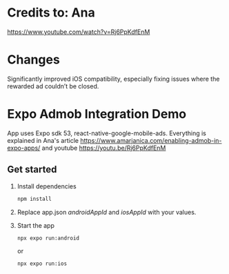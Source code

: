 # Credits to: Ana
https://www.youtube.com/watch?v=Rj6PpKdfEnM

# Changes
Significantly improved iOS compatibility, especially fixing issues where the rewarded ad couldn’t be closed.

# Expo Admob Integration Demo
App uses Expo sdk 53, react-native-google-mobile-ads. Everything is explained in Ana's article https://www.amarjanica.com/enabling-admob-in-expo-apps/ and youtube https://youtu.be/Rj6PpKdfEnM

## Get started

1. Install dependencies

   ```bash
   npm install
   ```
2. Replace app.json _androidAppId_ and _iosAppId_ with your values.

3. Start the app

   ```bash
   npx expo run:android
   ```
   or
   ```bash
   npx expo run:ios
   ```
